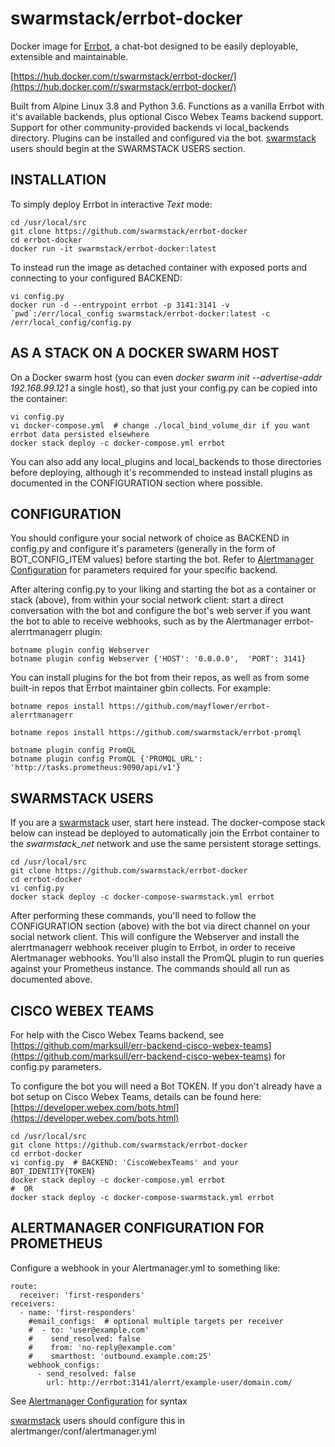 # swarmstack/errbot-docker

Docker image for [Errbot](http://errbot.io), a chat-bot designed to be easily deployable, extensible and maintainable.

[https://hub.docker.com/r/swarmstack/errbot-docker/](https://hub.docker.com/r/swarmstack/errbot-docker/)

Built from Alpine Linux 3.8 and Python 3.6. Functions as a vanilla Errbot with it's available backends, plus optional Cisco Webex Teams backend support. Support for other community-provided backends vi local_backends directory.  Plugins can be installed and configured via the bot. [swarmstack](https://github.com/swarmstack/swarmstack) users should begin at the SWARMSTACK USERS section.

## INSTALLATION

To simply deploy Errbot in interactive _Text_ mode:

```
cd /usr/local/src
git clone https://github.com/swarmstack/errbot-docker
cd errbot-docker
docker run -it swarmstack/errbot-docker:latest
```

To instead run the image as detached container with exposed ports and connecting to your configured BACKEND:

```
vi config.py
docker run -d --entrypoint errbot -p 3141:3141 -v `pwd`:/err/local_config swarmstack/errbot-docker:latest -c /err/local_config/config.py
```

## AS A STACK ON A DOCKER SWARM HOST

On a Docker swarm host (you can even _docker swarm init --advertise-addr 192.168.99.121_ a single host), so that just your config.py can be copied into the container:

```
vi config.py
vi docker-compose.yml  # change ./local_bind_volume_dir if you want errbot data persisted elsewhere
docker stack deploy -c docker-compose.yml errbot
```

You can also add any local_plugins and local_backends to those directories before deploying, although it's recommended to instead install plugins as documented in the CONFIGURATION section where possible.

## CONFIGURATION

You should configure your social network of choice as BACKEND in config.py and configure it's parameters (generally in the form of BOT_CONFIG_ITEM values) before starting the bot. Refer to [Alertmanager Configuration](https://prometheus.io/docs/alerting/configuration/) for parameters required for your specific backend.

After altering config.py to your liking and starting the bot as a container or stack (above), from within your social network client: start a direct conversation with the bot and configure the bot's web server if you want the bot to able to receive webhooks, such as by the Alertmanager errbot-alerrtmanagerr plugin:

    botname plugin config Webserver
    botname plugin config Webserver {'HOST': '0.0.0.0',  'PORT': 3141}

You can install plugins for the bot from their repos, as well as from some built-in repos that Errbot maintainer gbin collects. For example:

    botname repos install https://github.com/mayflower/errbot-alerrtmanagerr

    botname repos install https://github.com/swarmstack/errbot-promql

    botname plugin config PromQL
    botname plugin config PromQL {'PROMQL_URL': 'http://tasks.prometheus:9090/api/v1'}

## SWARMSTACK USERS

If you are a [swarmstack](https://github.com/swarmstack/swarmstack) user, start here instead. The docker-compose stack below can instead be deployed to automatically join the Errbot container to the _swarmstack_net_ network and use the same persistent storage settings.

```
cd /usr/local/src
git clone https://github.com/swarmstack/errbot-docker
cd errbot-docker
vi config.py 
docker stack deploy -c docker-compose-swarmstack.yml errbot
```

After performing these commands, you'll need to follow the CONFIGURATION section (above) with the bot via direct channel on your social network client. This will configure the Webserver and install the alerrtmanagerr webhook receiver plugin to Errbot, in order to receive Alertmanager webhooks. You'll also install the PromQL plugin to run queries against your Prometheus instance. The commands should all run as documented above.

## CISCO WEBEX TEAMS

For help with the Cisco Webex Teams backend, see [https://github.com/marksull/err-backend-cisco-webex-teams](https://github.com/marksull/err-backend-cisco-webex-teams) for config.py parameters.

To configure the bot you will need a Bot TOKEN. If you don't already have a bot setup on Cisco Webex Teams, details can be found here: [https://developer.webex.com/bots.html](https://developer.webex.com/bots.html)

```
cd /usr/local/src
git clone https://github.com/swarmstack/errbot-docker
cd errbot-docker
vi config.py  # BACKEND: 'CiscoWebexTeams' and your BOT_IDENTITY{TOKEN}
docker stack deploy -c docker-compose.yml errbot
#  OR
docker stack deploy -c docker-compose-swarmstack.yml errbot
```

## ALERTMANAGER CONFIGURATION FOR PROMETHEUS

Configure a webhook in your Alertmanager.yml to something like:

```
route:
  receiver: 'first-responders'
receivers:
  - name: 'first-responders'
    #email_configs:  # optional multiple targets per receiver
    #  - to: 'user@example.com'
    #    send_resolved: false
    #    from: 'no-reply@example.com'
    #    smarthost: 'outbound.example.com:25'
    webhook_configs:
      - send_resolved: false
        url: http://errbot:3141/alerrt/example-user/domain.com/
```
See [Alertmanager Configuration](https://prometheus.io/docs/alerting/configuration/) for syntax

[swarmstack](https://github.com/swarmstack/swarmstack) users should configure this in alertmanger/conf/alertmanager.yml
